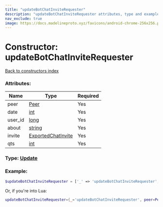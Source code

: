 ```yaml
---
title: "updateBotChatInviteRequester"
description: "updateBotChatInviteRequester attributes, type and example"
nav_exclude: true
image: https://docs.madelineproto.xyz/favicons/android-chrome-256x256.png
---
```

# Constructor: updateBotChatInviteRequester  
[Back to constructors index](index.md)



### Attributes:

| Name     |    Type       | Required |
|----------|---------------|----------|
|peer|[Peer](../types/Peer.md) | Yes|
|date|[int](../types/int.md) | Yes|
|user\_id|[long](../types/long.md) | Yes|
|about|[string](../types/string.md) | Yes|
|invite|[ExportedChatInvite](../types/ExportedChatInvite.md) | Yes|
|qts|[int](../types/int.md) | Yes|



### Type: [Update](../types/Update.md)


### Example:

```php
$updateBotChatInviteRequester = ['_' => 'updateBotChatInviteRequester', 'peer' => Peer, 'date' => int, 'user_id' => long, 'about' => 'string', 'invite' => ExportedChatInvite, 'qts' => int];
```  


Or, if you're into Lua:

```lua
updateBotChatInviteRequester={_='updateBotChatInviteRequester', peer=Peer, date=int, user_id=long, about='string', invite=ExportedChatInvite, qts=int}

```


